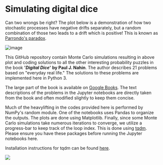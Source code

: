 # Simulating digital dice


Can two wrongs be right? The plot below is a demonstration of how two stochastic processes have negative drifts separately, but a random combination of those two leads to a drift which is positive! This is known as [Parrondo's paradox](https://en.wikipedia.org/wiki/Parrondo%27s_paradox).

![image](https://user-images.githubusercontent.com/30939351/185399330-39b959cb-53a4-4b7b-afd7-cdd02ef75cbe.png)


This GitHub repository contain Monte Carlo simulations resulting in above plot and coding solutions to all the other interesting probability puzzles in the book **'_Digital Dice_'** **by Paul J. Nahin**. The author describes 21 problems based on "everyday real life." The solutions to these problems are implemented here in Python 3. 

The large part of the book is available on [Google Books](https://books.google.ch/books?id=bmhuaGP3FOEC&printsec=frontcover&hl=de&source=gbs_ge_summary_r&cad=0#v=onepage&q&f=false). The text descriptions of the problems in the Jupyter notebooks are directly taken from the book and often modified slightly to keep them concise. 

Much of the heavylifting in the codes provided here is performed by NumPy's random module. One of the notebooks uses Pandas to organize the outputs. The plots are done using Matplotlib. Finally, since some Monte Carlo simulations take numerous iterations to converge, we utilize a progress-bar to keep track of the loop index. This is done using [tqdm](https://github.com/tqdm/tqdm). Please ensure you have these packages before running the Jupyter notebooks here.

Installation instructions for tqdm can be found [here](https://github.com/tqdm/tqdm#installation). 



![](https://pup-assets.imgix.net/onix/images/9780691158211.jpg)

